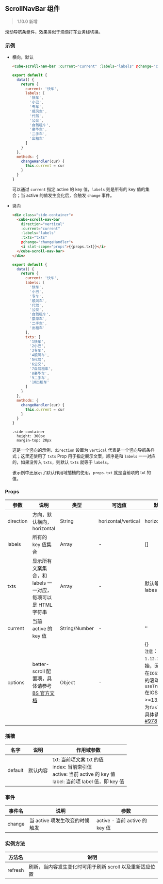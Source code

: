 ## ScrollNavBar 组件

> 1.10.0 新增

滚动导航条组件，效果类似于滴滴打车业务线切换。

### 示例

- 横向，默认

  ```html
  <cube-scroll-nav-bar :current="current" :labels="labels" @change="changeHandler" />
  ```
  ```js
  export default {
    data() {
      return {
        current: '快车',
        labels: [
          '快车',
          '小巴',
          '专车',
          '顺风车',
          '代驾',
          '公交',
          '自驾租车',
          '豪华车',
          '二手车',
          '出租车'
        ]
      }
    },
    methods: {
      changeHandler(cur) {
        this.current = cur
      }
    }
  }
  ```

  可以通过 `current` 指定 active 的 key 值，`labels` 则是所有的 key 值的集合；当 active 的值发生变化后，会触发 `change` 事件。

- 竖向

  ```html
  <div class="side-container">
    <cube-scroll-nav-bar
      direction="vertical"
      :current="current"
      :labels="labels"
      :txts="txts"
      @change="changeHandler">
      <i slot-scope="props">{{props.txt}}</i>
    </cube-scroll-nav-bar>
  </div>
  ```
  ```js
  export default {
    data() {
      return {
        current: '快车',
        labels: [
          '快车',
          '小巴',
          '专车',
          '顺风车',
          '代驾',
          '公交',
          '自驾租车',
          '豪华车',
          '二手车',
          '出租车'
        ],
        txts: [
          '1快车',
          '2小巴',
          '3专车',
          '4顺风车',
          '5代驾',
          '6公交',
          '7自驾租车',
          '8豪华车',
          '9二手车',
          '10出租车'
        ]
      }
    },
    methods: {
      changeHandler(cur) {
        this.current = cur
      }
    }
  }
  ```
  ```stylus
  .side-container
    height: 300px
    margin-top: 20px
  ```

  这是一个竖向的示例，`direction` 设置为 `vertical` 代表是一个竖向导航条样式；这里还使用了 `txts` Prop 用于指定展示文案，顺序是和 `labels` 一一对应的，如果没传入 `txts`，则默认 `txts` 就等于 `labels`。

  该示例中还展示了默认作用域插槽的使用，`props.txt` 就是当前项的 txt 的值。

### Props

| 参数 | 说明 | 类型 | 可选值 | 默认值 |
| - | - | - | - | - |
| direction | 方向，默认横向，horizontal | String | horizontal/vertical | horizontal |
| labels | 所有的 key 值集合 | Array | - | [] |
| txts | 显示所有文案集合，和 labels 一一对应，每项可以是 HTML 字符串 | Array | - | 默认等于 labes |
| current | 当前 active 的 key 值 | String/Number | - | '' |
| options | better-scroll 配置项，具体请参考[BS 官方文档](https://ustbhuangyi.github.io/better-scroll/doc/zh-hans/options.html) | Object | - | {}  <br>`注意`：从`1.12.37`版本开始，因修复[BS](https://ustbhuangyi.github.io/better-scroll/doc/zh-hans/options.html)在`IOS13.4`版本的滚动问题，`useTransition`在IOS版本>=13.4时默认为`fasle`<br>具体请参考[#978](https://github.com/ustbhuangyi/better-scroll/issues/978)|

### 插槽

| 名字 | 说明 | 作用域参数 |
| - | - | - |
| default | 默认内容 | txt: 当前项文案 txt 的值<br>index: 当前索引值<br>active: 当前 active 的 key 值<br>label: 当前项 label 值，即 key 值 |

### 事件

| 事件名 | 说明 | 参数 |
| - | - | - |
| change | 当 active 项发生改变的时候触发 | active - 当前 active 的 key 值 |

### 实例方法

| 方法名 | 说明 |
| - | - |
| refresh | 刷新，当内容发生变化时可用于刷新 scroll 以及重新适应位置 |

